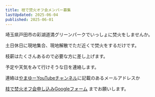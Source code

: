 ```yaml
---
title: 枝で焚火オフ会メンバー募集
lastUpdated: 2025-06-04
published: 2025-06-01
---
```


埼玉県戸田市の彩湖道満グリーンパークでいっしょに焚火をしませんか。

土日休日に現地集合、現地解散でただ近くで焚火をするだけです。

枝薪はたくさんあるので必要な方に差し上げます。

予定や天気をみて行けそうな日を連絡します。

連絡は[やまゆーYouTubeチャンネル](https://www.youtube.com/@yama-u-eda)に記載のあるメールアドレスか

[枝で焚火オフ会申し込みGoogleフォーム](https://docs.google.com/forms/d/e/1FAIpQLScZULbUV8TT8dPeRIs1EOGr2-RXA0YEQkC1mRKtD4ucNwqiZg/viewform?usp=preview)
までお願いします。



